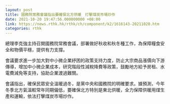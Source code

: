 ```yaml
---
layout: post
title: 國務院常務會議指出要確保北方供暖　打擊煤炭市場炒作
date: 2021-10-20 19:47:56.000000000 +08:00
link: https://news.rthk.hk/rthk/ch/component/k2/1616143-20211020.htm
categories: rthk
---
```


總理李克強主持召開國務院常務會議，部署做好秋收和秋冬種工作，為保障糧食安全和物價平穩，提供有力支撐。

會議要求進一步加大對中小微企業紓困的政策支持力度，防止大宗商品漲價向下游傳導，增加中小微企業成本，研究階段性減稅降費等政策，鼓勵地方給予房租、水電費減免等支持，協助企業渡過難關。

會議指出，確保民眾安全溫暖過冬，是黨中央和國務院的明確要求。據預測，今年冬季北方氣溫較常年同期偏低，要確保北方特別是東北供暖，全力保障供暖用煤生產和運輸，依法打擊煤炭市場炒作。
